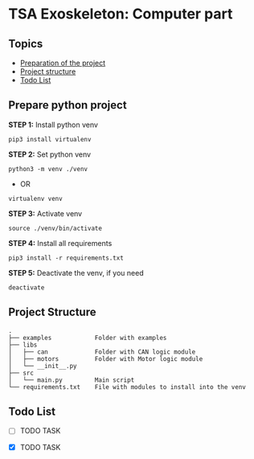 # TSA Exoskeleton: Computer part

## Topics

* <a href="#PREPARATION">Preparation of the project</a>
* <a href="#PROJECT_STRUCTURE">Project structure</a>
* <a href="#TODO_LIST">Todo List</a>

<div id="PREPARATION"></div>

## Prepare python project

**STEP 1:** Install python venv

```shell
pip3 install virtualenv
```

**STEP 2:** Set python venv

```shell
python3 -m venv ./venv
```

* OR

```shell
virtualenv venv
```

**STEP 3:** Activate venv

```shell
source ./venv/bin/activate
```

**STEP 4:** Install all requirements

```shell
pip3 install -r requirements.txt
```

**STEP 5:** Deactivate the venv, if you need

```shell
deactivate
```

<div id="PROJECT_STRUCTURE"></div>

## Project Structure

```
.
├── examples            Folder with examples
├── libs
│   ├── can             Folder with CAN logic module
│   ├── motors          Folder with Motor logic module
│   └── __init__.py
├── src
│   └── main.py         Main script
└── requirements.txt    File with modules to install into the venv
```

<div id="TODO_LIST"></div>

## Todo List

-[ ] TODO TASK

-[x] TODO TASK
